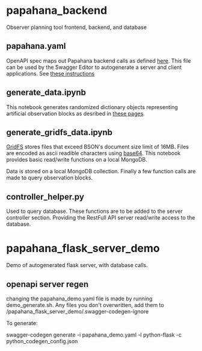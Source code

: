 # papahana_backend
Observer planning tool frontend, backend, and database

## papahana.yaml
OpenAPI spec maps out Papahana backend calls as defined [here](https://keckobservatory.atlassian.net/wiki/spaces/DSI/pages/808779858/DDOI-005+Programmatic+Web+Interface+Resources). This file can be used by the Swagger Editor to autogenerate a server and client applications. See [these instructions](https://keckobservatory.atlassian.net/wiki/spaces/DSI/pages/875429896/Using+Open+API+3.0)

## generate_data.ipynb
This notebook generates randomized dictionary objects representing artificial observation blocks as desribed in [these pages](https://keckobservatory.atlassian.net/wiki/spaces/DSI/pages/808321035/Change+controlled+documents). 

## generate_gridfs_data.ipynb
[GridFS](https://docs.mongodb.com/manual/core/gridfs/) stores files that exceed BSON's document size limit of 16MB. Files are encoded as ascii readible characters using [base64](https://docs.python.org/3/library/base64.html). This notebook provides basic read/write functions on a local MongoDB.

Data is stored on a local MongoDB collection.
Finally a few function calls are made to query observation blocks.

## controller_helper.py
Used to query database. These functions are to be added to the server controller section. Providing the RestFull API server read/write access to the database.

# papahana_flask_server_demo
Demo of autogenerated flask server, with database calls. 
## openapi server regen
changing the papahana_demo.yaml file is made by running demo_generate.sh. Any files you don't overwritten, add them to /papahana_flask_server_demo/.swagger-codegen-ignore


To generate:

swagger-codegen generate -i papahana_demo.yaml -l python-flask -c python_codegen_config.json

